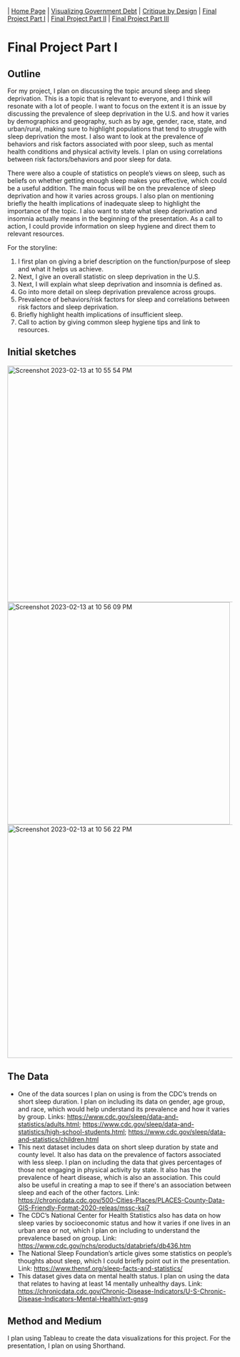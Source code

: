 | [Home Page](README.md) | [Visualizing Government Debt](visualizing-government-debt.md) | [Critique by Design](critique-by-design.md) | [Final Project Part I](final-project-part-one.md) | [Final Project Part II](final-project-part-two.md) | [Final Project Part III](final-project-part-three.md)

# Final Project Part I

## Outline

For my project, I plan on discussing the topic around sleep and sleep deprivation. This is a topic that is relevant to everyone, and I think will resonate with a lot of people. I want to focus on the extent it is an issue  by  discussing the prevalence of sleep deprivation in the U.S. and how it varies by demographics and geography, such as by age, gender, race, state, and urban/rural, making sure to highlight populations that tend to struggle with sleep deprivation the most. I also want to look at the prevalence of behaviors and risk factors associated with poor sleep, such as mental health conditions and physical activity levels. I plan on using correlations between risk factors/behaviors and poor sleep for data.

There were also a couple of statistics on people’s views on sleep, such as beliefs on whether getting enough sleep makes you effective, which could be a useful addition. The main focus will be on the prevalence of sleep deprivation and how it varies across groups. I also plan on mentioning briefly the health implications of inadequate sleep to highlight the importance of the topic. I also want to state what sleep deprivation and insomnia actually means in the beginning of the presentation. As a call to action, I could provide information on sleep hygiene and direct them to relevant resources. 

For the storyline:
1. I first plan on giving a brief description on the function/purpose of sleep and what it helps us achieve.
2. Next, I give an overall statistic on sleep deprivation in the U.S. 
3. Next, I will explain what sleep deprivation and insomnia is defined as.
4. Go into more detail on sleep deprivation prevalence across groups.
5. Prevalence of behaviors/risk factors for sleep and correlations between risk factors and sleep deprivation.
6. Briefly highlight health implications of insufficient sleep.
7. Call to action by giving common sleep hygiene tips and link to resources.

## Initial sketches

<img width="530" alt="Screenshot 2023-02-13 at 10 55 54 PM" src="https://user-images.githubusercontent.com/123040438/218635582-03fd7276-84f2-47d3-8373-fea03342fb05.png">

<img width="498" alt="Screenshot 2023-02-13 at 10 56 09 PM" src="https://user-images.githubusercontent.com/123040438/218636236-ed8a1516-dfaa-409f-a95e-3b7a182d3a54.png">

<img width="523" alt="Screenshot 2023-02-13 at 10 56 22 PM" src="https://user-images.githubusercontent.com/123040438/218636260-fb767bd9-efb0-44e1-9136-c5bbe68380a6.png">

## The Data

- One of the data sources I plan on using is from the CDC’s trends on short sleep duration. I plan on including its data on gender, age group, and race, which would help understand its prevalence and how it varies by group. Links: https://www.cdc.gov/sleep/data-and-statistics/adults.html; https://www.cdc.gov/sleep/data-and-statistics/high-school-students.html; https://www.cdc.gov/sleep/data-and-statistics/children.html 
- This next dataset includes data on short sleep duration by state and county level. It also has data on the prevalence of factors associated with less sleep. I plan on including the data that gives percentages of those not engaging in physical activity by state. It also has the prevalence of heart disease, which is also an association. This could also be useful in creating a map to see if there's an association between sleep and each of the other factors. Link: https://chronicdata.cdc.gov/500-Cities-Places/PLACES-County-Data-GIS-Friendly-Format-2020-releas/mssc-ksj7 
- The CDC’s National Center for Health Statistics also has data on how sleep varies by socioeconomic status and how it varies if one lives in an urban area or not, which I plan on including to understand the prevalence based on group. Link: https://www.cdc.gov/nchs/products/databriefs/db436.htm
- The National Sleep Foundation’s article gives some statistics on people’s thoughts about sleep, which I could briefly point out in the presentation. Link: https://www.thensf.org/sleep-facts-and-statistics/ 
- This dataset gives data on mental health status. I plan on using the data that relates to having at least 14 mentally unhealthy days. Link: https://chronicdata.cdc.gov/Chronic-Disease-Indicators/U-S-Chronic-Disease-Indicators-Mental-Health/ixrt-gnsg 

## Method and Medium

I plan using Tableau to create the data visualizations for this project. For the presentation, I plan on using Shorthand.
